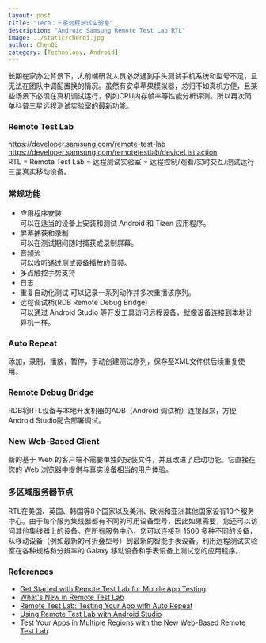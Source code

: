 ```yaml
---
layout: post
title: "Tech：三星远程测试实验室"
description: "Android Samsung Remote Test Lab RTL"
image: ../static/chenqi.jpg
author: ChenQi
category: [Technology, Android]
---
```


长期在家办公背景下，大前端研发人员必然遇到手头测试手机系统和型号不足，且无法在团队中调配置换的情况。虽然有安卓苹果模拟器，总归不如真机方便，且某些场景下必须在真机调试运行，例如CPU内存帧率等性能分析评测。所以再次简单科普三星远程测试实验室的最新功能。

### Remote Test Lab

https://developer.samsung.com/remote-test-lab  
https://developer.samsung.com/remotetestlab/deviceList.action  
RTL = Remote Test Lab = 远程测试实验室 = 远程控制/观看/实时交互/测试运行三星真实移动设备。

### 常规功能

+ 应用程序安装  
可以在适当的设备上安装和测试 Android 和 Tizen 应用程序。
+ 屏幕捕获和录制  
可以在测试期间随时捕获或录制屏幕。
+ 音频流  
可以收听通过测试设备播放的音频。
+ 多点触控手势支持
+ 日志
+ 重复自动化测试
可以记录一系列动作并多次重播该序列。
+ 远程调试桥(RDB Remote Debug Bridge)  
可以通过 Android Studio 等开发工具访问远程设备，就像设备连接到本地计算机一样。

### Auto Repeat

添加，录制，播放，暂停，手动创建测试序列，保存至XML文件供后续重复使用。

### Remote Debug Bridge

RDB将RTL设备与本地开发机器的ADB（Android 调试桥）连接起来，方便Android Studio配合部署调试。

### New Web-Based Client

新的基于 Web 的客户端不需要单独的安装文件，并且改进了启动功能。它直接在您的 Web 浏览器中提供与真实设备相当的用户体验。

### 多区域服务器节点

RTL在美国、英国、韩国等8个国家以及美洲、欧洲和亚洲其他国家设有10个服务中心。由于每个服务集线器都有不同的可用设备型号，因此如果需要，您还可以访问其他集线器上的设备。在所有服务中心，您可以连接到 1500 多种不同的设备，从移动设备（例如最新的可折叠型号）到最新的智能手表设备。利用远程测试实验室在各种规格和分辨率的 Galaxy 移动设备和手表设备上测试您的应用程序。

### References

+ [Get Started with Remote Test Lab for Mobile App Testing](https://developer.samsung.com/sdp/blog/en-us/2021/02/18/get-started-with-remote-test-lab-for-mobile-app-testing)
+ [What's New in Remote Test Lab](https://developer.samsung.com/sdp/blog/en-us/2021/03/17/whats-new-in-remote-test-lab)
+ [Remote Test Lab: Testing Your App with Auto Repeat](https://developer.samsung.com/sdp/blog/en-us/2021/04/15/remote-test-lab-testing-your-app-with-auto-repeat)
+ [Using Remote Test Lab with Android Studio](https://developer.samsung.com/sdp/blog/en-us/2021/06/04/using-remote-test-lab-with-android-studio)
+ [Test Your Apps in Multiple Regions with the New Web-Based Remote Test Lab](https://developer.samsung.com/remote-test-lab/blog/en-us/2021/11/09/test-your-apps-in-multiple-regions-with-the-new-web-based-remote-test-lab)

